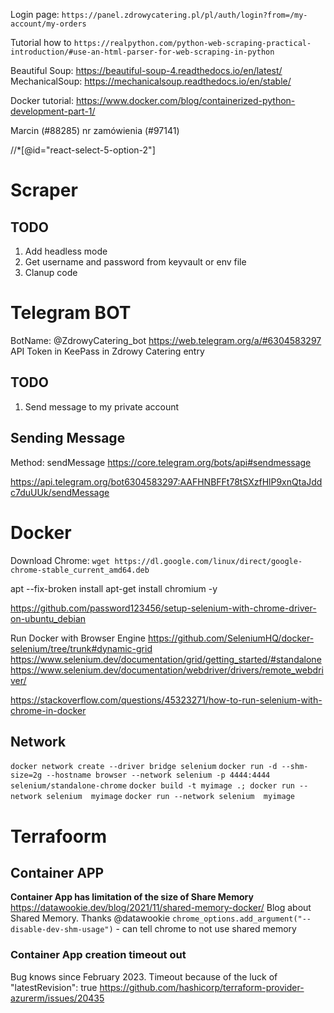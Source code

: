 Login page: `https://panel.zdrowycatering.pl/pl/auth/login?from=/my-account/my-orders`

Tutorial how to `https://realpython.com/python-web-scraping-practical-introduction/#use-an-html-parser-for-web-scraping-in-python`


Beautiful Soup: https://beautiful-soup-4.readthedocs.io/en/latest/
MechanicalSoup: https://mechanicalsoup.readthedocs.io/en/stable/

Docker tutorial: https://www.docker.com/blog/containerized-python-development-part-1/


Marcin (#88285) nr zamówienia (#97141)

//*[@id="react-select-5-option-2"]



# Scraper
## TODO
1. Add headless mode
2. Get username and password from keyvault or env file
3. Clanup code


# Telegram BOT
BotName: @ZdrowyCatering_bot
https://web.telegram.org/a/#6304583297
API Token in KeePass in Zdrowy Catering entry

## TODO
1. Send message to my private account


## Sending Message
Method: sendMessage
https://core.telegram.org/bots/api#sendmessage

https://api.telegram.org/bot6304583297:AAFHNBFFt78tSXzfHlP9xnQtaJddc7duUUk/sendMessage

# Docker
Download Chrome: `wget https://dl.google.com/linux/direct/google-chrome-stable_current_amd64.deb`

apt --fix-broken install
apt-get install chromium -y

https://github.com/password123456/setup-selenium-with-chrome-driver-on-ubuntu_debian

Run Docker with Browser Engine
https://github.com/SeleniumHQ/docker-selenium/tree/trunk#dynamic-grid
https://www.selenium.dev/documentation/grid/getting_started/#standalone
https://www.selenium.dev/documentation/webdriver/drivers/remote_webdriver/

https://stackoverflow.com/questions/45323271/how-to-run-selenium-with-chrome-in-docker




## Network
`docker network create --driver bridge selenium`
`docker run -d --shm-size=2g --hostname browser --network selenium -p 4444:4444 selenium/standalone-chrome`
`docker build -t myimage .; docker run --network selenium  myimage`
`docker run --network selenium  myimage`


# Terrafoorm
## Container APP
**Container App has limitation of the size of Share Memory**
https://datawookie.dev/blog/2021/11/shared-memory-docker/
Blog about Shared Memory. Thanks @datawookie
`chrome_options.add_argument("--disable-dev-shm-usage")` - can tell chrome to not use shared memory

### Container App creation timeout out
Bug knows since February 2023. Timeout because of the luck of "latestRevision": true
https://github.com/hashicorp/terraform-provider-azurerm/issues/20435